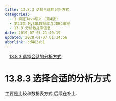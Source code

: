```yaml
---
title: 13.8.3 选择合适的分析方式
categories: 
  - 1 疯狂Java讲义 (第4版)
  - 第13章 MySQL数据库与JDBC编程
  - 13.8 分析数据库信息
date: 2019-07-05 21:40:19
updated: 2020-02-07 01:34:56
abbrlink: cd483ab1
---
```

<div id='my_toc'><a href="/JavaReadingNotes/cd483ab1/#13-8-3-选择合适的分析方式" class="header_1">13.8.3 选择合适的分析方式</a>&nbsp;<br></div>
<style>.header_1{margin-left: 1em;}.header_2{margin-left: 2em;}.header_3{margin-left: 3em;}.header_4{margin-left: 4em;}.header_5{margin-left: 5em;}.header_6{margin-left: 6em;}</style>
<!--more-->
<script>if (navigator.platform.search('arm')==-1){document.getElementById('my_toc').style.display = 'none';}var e,p = document.getElementsByTagName('p');while (p.length>0) {e = p[0];e.parentElement.removeChild(e);}</script>

<!--end-->
# 13.8.3 选择合适的分析方式 #
主要是比较和数据表方式,后续在补上.

